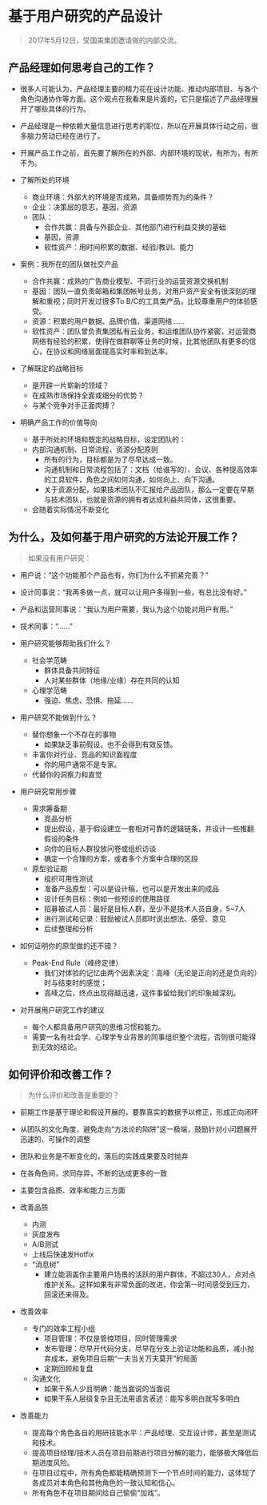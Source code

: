 # 基于用户研究的产品设计

> 2017年5月12日，受国美集团邀请做的内部交流。

## 产品经理如何思考自己的工作？

> 
- 很多人可能认为，产品经理主要的精力花在设计功能、推动内部项目、与各个角色沟通协作等方面。这个观点在我看来是片面的，它只是描述了产品经理展开了哪些具体的行为。
- 产品经理是一种依赖大量信息进行思考的职位，所以在开展具体行动之前，很多脑力劳动已经在进行了。
- 开展产品工作之前，首先要了解所在的外部、内部环境的现状，有所为，有所不为。

- 了解所处的环境
  - 商业环境：外部大的环境是否成熟，具备顺势而为的条件？
  - 企业：决策层的意志，基因，资源
  - 团队：
    - 合作共赢：具备与外部企业、其他部门进行利益交换的基础
    - 基因，资源
    - 软性资产：用时间积累的数据、经验/教训、能力
- 案例：我所在的团队做社交产品
  - 合作共赢：成熟的广告商业模型、不同行业的运营资源交换机制
  - 基因：团队一直负责邮箱和集团帐号业务，对用户资产安全有很深刻的理解和重视；同时开发过很多To B/C的工具类产品，比较尊重用户的体验感受。
  - 资源：积累的用户数据、品牌价值、渠道网络……
  - 软性资产：团队曾负责集团私有云业务，和运维团队协作紧密，对运营商网络有经验的积累，使得在做群聊等业务的时候，比其他团队有更多的信心，在协议和网络层面提高实时率和到达率。
- 了解既定的战略目标
  - 是开辟一片崭新的领域？
  - 在成熟市场保持全面或细分的优势？
  - 与某个竞争对手正面肉搏？
- 明确产品工作的价值导向
  - 基于所处的环境和既定的战略目标，设定团队的：
  - 内部沟通机制、日常流程、资源分配原则
    - 所有的行为，目标都是为了尽早达成一致。
    - 沟通机制和日常流程包括了：文档（给谁写的）、会议、各种提高效率的工具软件，角色之间如何沟通，如何向上、向下沟通。
    - 关于资源分配，如果技术团队不汇报给产品团队，那么一定要在早期与技术团队，也就是资源的拥有者达成利益共同体，这很重要。
  - 会随着实际情况不断变化

## 为什么，及如何基于用户研究的方法论开展工作？

> 如果没有用户研究：
- 用户说：“这个功能那个产品也有，你们为什么不抓紧完善？”
- 设计同事说：“我再多做一点，就可以让用户多得到一些，有总比没有好。”
- 产品和运营同事说：“我认为用户需要，我认为这个功能对用户有用。”
- 技术同事：“……”

- 用户研究能够帮助我们什么？
  - 社会学范畴
    - 群体具备共同特征
    - 人对某些群体（地缘/业缘）存在共同的认知
  - 心理学范畴
    - 强迫、焦虑、恐惧、拖延……
- 用户研究不能做到什么？
  - 替你想象一个不存在的事物
    - 如果缺乏事前假设，也不会得到有效反馈。
  - 丰富你对行业、竞品的知识面程度
    - 你的用户通常不是专家。
  - 代替你的洞察力和直觉
- 用户研究常用步骤
  - 需求筹备期
    - 竞品分析
    - 提出假设，基于假设建立一套相对可靠的逻辑链条，并设计一些推翻假设的条件
    - 向你的目标人群投放问卷或组织访谈
    - 确定一个合理的方案，或者多个方案中合理的区段
  - 原型验证期
    - 组织可用性测试
    - 准备产品原型：可以是设计稿，也可以是开发出来的成品
    - 设计任务目标：例如一些预设的使用路径
    - 招募被试人员：最好是目标人群，至少不是技术人员自身，5~7人
    - 进行测试和记录：鼓励被试人员即时说出想法、感受、意见
    - 后续整理和分析
- 如何证明你的原型做的还不错？
  - Peak-End Rule（峰终定律）
    - 我们对体验的记忆由两个因素决定：高峰（无论是正向的还是负向的）时与结束时的感觉；
    - 高峰之后，终点出现得越迅速，这件事留给我们的印象越深刻。
- 对开展用户研究工作的建议
  - 每个人都具备用户研究的思维习惯和能力。
  - 需要一名有社会学、心理学专业背景的同事组织整个流程，否则很可能得到无效的结论。

## 如何评价和改善工作？

> 为什么评价和改善是重要的？
- 前期工作是基于理论和假设开展的，要靠真实的数据予以修正，形成正向闭环
- 从团队的文化角度，避免走向“方法论的陷阱”这一极端，鼓励针对小问题展开迅速的、可操作的调整
- 团队和业务是不断变化的，落后的实践成果要及时抛弃
- 在各角色间，求同存异，不断的达成更多的一致
- 主要包含品质、效率和能力三方面

- 改善品质
  - 内测
  - 灰度发布
  - A/B测试
  - 上线后快速发Hotfix
  - “消息树”
    - 建立能涵盖你主要用户场景的活跃的用户群体，不超过30人，点对点维护关系。这样如果有非常负面的改进，你会第一时间感受到压力，回滚还来得及。
- 改善效率
  - 专门的效率工程小组
    - 项目管理：不仅是管控项目，同时管理需求
    - 发布管理：尽早开代码分支，尽早在分支上验证功能和品质，减小抛弃成本，避免项目后期“一夫当关万夫莫开”的局面
    - 定期回顾和复盘
  - 沟通文化
    - 如果干系人少且明确：能当面说的当面说
    - 如果干系人层级复杂且无法用语言表述：能写多明白就写多明白
- 改善能力
  - 提高每个角色各自的用研技能水平：产品经理、交互设计师，甚至是测试和技术。
  - 提高项目经理/技术人员在项目前期进行项目分解的能力，能够极大降低后期进度风险。
  - 在项目过程中，所有角色都能精确预测下一个节点时间的能力，这体现了各成员对本角色和其他角色的一致认知和信心。
  - 所有角色不在项目期间给自己偷偷“加戏”。
